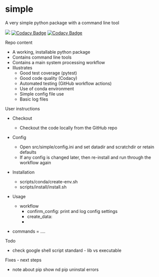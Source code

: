 # simple
A very simple python package with a command line tool

[![](https://github.com/cma-open/simple/workflows/tests/badge.svg)](https://github.com/cma-open/simple/actions)
[![Codacy Badge](https://app.codacy.com/project/badge/Grade/807d755085924a0d8b788c7578eccd92)](https://www.codacy.com/gh/cma-open/simple/dashboard?utm_source=github.com&amp;utm_medium=referral&amp;utm_content=cma-open/simple&amp;utm_campaign=Badge_Grade)
[![Codacy Badge](https://app.codacy.com/project/badge/Coverage/807d755085924a0d8b788c7578eccd92)](https://www.codacy.com/gh/cma-open/simple/dashboard?utm_source=github.com&utm_medium=referral&utm_content=cma-open/simple&utm_campaign=Badge_Coverage)

Repo content

- A working, installable python package
- Contains command line tools
- Contains a main system processing workflow
- Illustrates
    - Good test coverage (pytest)
    - Good code quality (Codacy)
    - Automated testing (GitHub workflow actions)
    - Use of conda environment
    - Simple config file use
    - Basic log files

User instructions

- Checkout
    - Checkout the code locally from the GitHub repo

- Config
    - Open src/simple/config.ini and set datadir and scratchdir or retain defaults
    - If any config is changed later, then re-install and run through the workflow again

- Installation
    - scripts/conda/create-env.sh
    - scripts/install/install.sh

- Usage
    - workflow
        - confirm_config: print and log config settings
        - create_data:
        -
- commands = ....

Todo
- check google shell script standard - lib vs executable


Fixes - next steps
- note about pip show nd pip uninstal errors
